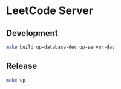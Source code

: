 # LeetCode Server

## Development

``` bash
make build up-database-dev up-server-dev
```

## Release

``` bash
make up
```
